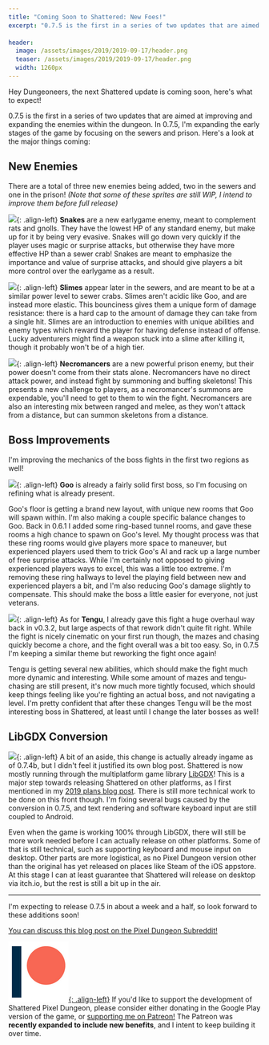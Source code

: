 ```yaml
---
title: "Coming Soon to Shattered: New Foes!"
excerpt: "0.7.5 is the first in a series of two updates that are aimed at improving and expanding the enemies within the dungeon. In 0.7.5, I'm expanding the early stages of the game by focusing on the sewers and prison."

header:
  image: /assets/images/2019/2019-09-17/header.png
  teaser: /assets/images/2019/2019-09-17/header.png
  width: 1260px
---
```


Hey Dungeoneers, the next Shattered update is coming soon, here's what to expect!

0.7.5 is the first in a series of two updates that are aimed at improving and expanding the enemies within the dungeon. In 0.7.5, I'm expanding the early stages of the game by focusing on the sewers and prison. Here's a look at the major things coming:

## New Enemies

There are a total of three new enemies being added, two in the sewers and one in the prison!
*(Note that some of these sprites are still WIP, I intend to improve them before full release)*

![](/assets/images/{{page.date|date:'%Y/%Y-%m-%d'}}/snake.png){: .align-left}
**Snakes** are a new earlygame enemy, meant to complement rats and gnolls. They have the lowest HP of any standard enemy, but make up for it by being very evasive. Snakes will go down very quickly if the player uses magic or surprise attacks, but otherwise they have more effective HP than a sewer crab! Snakes are meant to emphasize the importance and value of surprise attacks, and should give players a bit more control over the earlygame as a result.

![](/assets/images/{{page.date|date:'%Y/%Y-%m-%d'}}/slime.png){: .align-left}
**Slimes** appear later in the sewers, and are meant to be at a similar power level to sewer crabs. Slimes aren't acidic like Goo, and are instead more elastic. This bounciness gives them a unique form of damage resistance: there is a hard cap to the amount of damage they can take from a single hit. Slimes are an introduction to enemies with unique abilities and enemy types which reward the player for having defense instead of offense. Lucky adventurers might find a weapon stuck into a slime after killing it, though it probably won't be of a high tier.

![](/assets/images/{{page.date|date:'%Y/%Y-%m-%d'}}/necromancer.png){: .align-left}
**Necromancers** are a new powerful prison enemy, but their power doesn't come from their stats alone. Necromancers have no direct attack power, and instead fight by summoning and buffing skeletons! This presents a new challenge to players, as a necromancer's summons are expendable, you'll need to get to them to win the fight. Necromancers are also an interesting mix between ranged and melee, as they won't attack from a distance, but can summon skeletons from a distance.

## Boss Improvements

I'm improving the mechanics of the boss fights in the first two regions as well!

![](/assets/images/{{page.date|date:'%Y/%Y-%m-%d'}}/goo.png){: .align-left}
**Goo** is already a fairly solid first boss, so I'm focusing on refining what is already present.

Goo's floor is getting a brand new layout, with unique new rooms that Goo will spawn within. I'm also making a couple specific balance changes to Goo. Back in 0.6.1 I added some ring-based tunnel rooms, and gave these rooms a high chance to spawn on Goo's level. My thought process was that these ring rooms would give players more space to maneuver, but experienced players used them to trick Goo's AI and rack up a large number of free surprise attacks. While I'm certainly not opposed to giving experienced players ways to excel, this was a little too extreme. I'm removing these ring hallways to level the playing field between new and experienced players a bit, and I'm also reducing Goo's damage slightly to compensate. This should make the boss a little easier for everyone, not just veterans.

![](/assets/images/{{page.date|date:'%Y/%Y-%m-%d'}}/tengu.png){: .align-left}
As for **Tengu**, I already gave this fight a huge overhaul way back in v0.3.2, but large aspects of that rework didn't quite fit right. While the fight is nicely cinematic on your first run though, the mazes and chasing quickly become a chore, and the fight overall was a bit too easy. So, in 0.7.5 I'm keeping a similar theme but reworking the fight once again!

Tengu is getting several new abilities, which should make the fight much more dynamic and interesting. While some amount of mazes and tengu-chasing are still present, it's now much more tightly focused, which should keep things feeling like you're fighting an actual boss, and not navigating a level. I'm pretty confident that after these changes Tengu will be the most interesting boss in Shattered, at least until I change the later bosses as well! 

## LibGDX Conversion

![](/assets/images/{{page.date|date:'%Y/%Y-%m-%d'}}/libgdx.png){: .align-left}
A bit of an aside, this change is actually already ingame as of 0.7.4b, but I didn't feel it justified its own blog post. Shattered is now mostly running through the multiplatform game library [LibGDX](https://libgdx.badlogicgames.com/)! This is a major step towards releasing Shattered on other platforms, as I first mentioned in my [2019 plans blog post](/blog/shattered-pixel-dungeon-in-2019.html). There is still more technical work to be done on this front though. I'm fixing several bugs caused by the conversion in 0.7.5, and text rendering and software keyboard input are still coupled to Android.

Even when the game is working 100% through LibGDX, there will still be more work needed before I can actually release on other platforms. Some of that is still technical, such as supporting keyboard and mouse input on desktop. Other parts are more logistical, as no Pixel Dungeon version other than the original has yet released on places like Steam of the iOS appstore. At this stage I can at least guarantee that Shattered will release on desktop via itch.io, but the rest is still a bit up in the air.

---

I'm expecting to release 0.7.5 in about a week and a half, so look forward to these additions soon!

[You can discuss this blog post on the Pixel Dungeon Subreddit!](https://www.reddit.com/r/PixelDungeon/comments/d5zmgi/)

[![](/assets/images/patreon-icon.png){: .align-left}](https://www.patreon.com/ShatteredPixel)
If you'd like to support the development of Shattered Pixel Dungeon, please consider either donating in the Google Play version of the game, or [supporting me on Patreon!](https://www.patreon.com/ShatteredPixel) The Patreon was **recently expanded to include new benefits**, and I intent to keep building it over time.